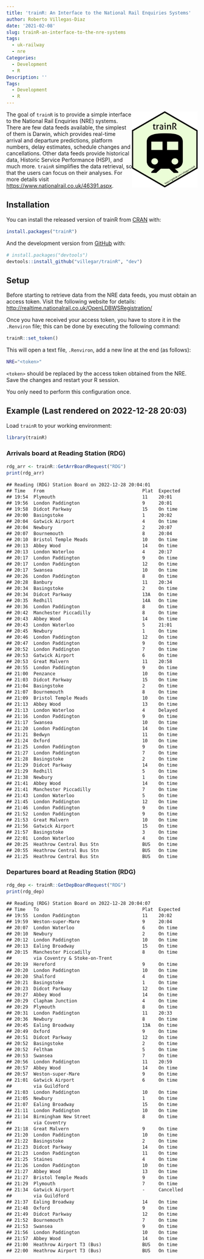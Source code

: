 ```yaml
---
title: 'trainR: An Interface to the National Rail Enquiries Systems'
author: Roberto Villegas-Diaz
date: '2021-02-08'
slug: trainR-an-interface-to-the-nre-systems
tags:
  - uk-railway
  - nre
Categories:
  - Development
  - R
Description: ''
Tags:
  - Development
  - R
---
```


<img src="https://raw.githubusercontent.com/villegar/trainR/main/inst/images/logo.png" alt="logo" align="right" height=200px/>

The goal of `trainR` is to provide a simple interface to the 
National Rail Enquiries (NRE) systems. There are few data feeds 
available, the simplest of them is Darwin, which provides real-time 
arrival and departure predictions, platform numbers, delay estimates, 
schedule changes and cancellations. Other data feeds provide historical 
data, Historic Service Performance (HSP), and much more. `trainR` 
simplifies the data retrieval, so that the users can focus on their 
analyses. For more details visit 
https://www.nationalrail.co.uk/46391.aspx.

## Installation

You can install the released version of trainR from [CRAN](https://CRAN.R-project.org) with:

``` r
install.packages("trainR")
```

And the development version from [GitHub](https://github.com/) with:

``` r
# install.packages("devtools")
devtools::install_github("villegar/trainR", "dev")
```

## Setup
Before starting to retrieve data from the NRE data feeds, you must obtain an access token. 
Visit the following website for details: http://realtime.nationalrail.co.uk/OpenLDBWSRegistration/

Once you have received your access token, you have to store it in the `.Renviron` file; this can be 
done by executing the following command:


```r
trainR::set_token()
```

This will open a text file, `.Renviron`, add a new line at the end (as follows):

```bash
NRE="<token>"
```

`<token>` should be replaced by the access token obtained from the NRE. Save the changes and restart 
your R session.

You only need to perform this configuration once.

## Example (Last rendered on 2022-12-28 20:03)

Load `trainR` to your working environment:

```r
library(trainR)
```

### Arrivals board at Reading Station (RDG)


```r
rdg_arr <- trainR::GetArrBoardRequest("RDG")
print(rdg_arr)
```

```
## Reading (RDG) Station Board on 2022-12-28 20:04:01
## Time   From                                    Plat  Expected
## 19:54  Plymouth                                11    20:01
## 19:56  London Paddington                       9     20:01
## 19:58  Didcot Parkway                          15    On time
## 20:00  Basingstoke                             1     20:02
## 20:04  Gatwick Airport                         4     On time
## 20:04  Newbury                                 2     20:07
## 20:07  Bournemouth                             8     20:04
## 20:10  Bristol Temple Meads                    10    On time
## 20:13  Abbey Wood                              14    On time
## 20:13  London Waterloo                         4     20:17
## 20:17  London Paddington                       9     On time
## 20:17  London Paddington                       12    On time
## 20:17  Swansea                                 10    On time
## 20:26  London Paddington                       8     On time
## 20:28  Banbury                                 11    20:34
## 20:34  Basingstoke                             2     On time
## 20:34  Didcot Parkway                          13A   On time
## 20:35  Redhill                                 14A   On time
## 20:36  London Paddington                       8     On time
## 20:42  Manchester Piccadilly                   8     On time
## 20:43  Abbey Wood                              14    On time
## 20:43  London Waterloo                         5     21:01
## 20:45  Newbury                                 1     On time
## 20:46  London Paddington                       12    On time
## 20:47  London Paddington                       9     On time
## 20:52  London Paddington                       7     On time
## 20:53  Gatwick Airport                         6     On time
## 20:53  Great Malvern                           11    20:58
## 20:55  London Paddington                       9     On time
## 21:00  Penzance                                10    On time
## 21:03  Didcot Parkway                          15    On time
## 21:04  Basingstoke                             2     On time
## 21:07  Bournemouth                             8     On time
## 21:09  Bristol Temple Meads                    10    On time
## 21:13  Abbey Wood                              13    On time
## 21:13  London Waterloo                         4     Delayed
## 21:16  London Paddington                       9     On time
## 21:17  Swansea                                 10    On time
## 21:20  London Paddington                       14    On time
## 21:21  Bedwyn                                  11    On time
## 21:24  Oxford                                  10    On time
## 21:25  London Paddington                       9     On time
## 21:27  London Paddington                       7     On time
## 21:28  Basingstoke                             2     On time
## 21:29  Didcot Parkway                          14    On time
## 21:29  Redhill                                 5     On time
## 21:38  Newbury                                 1     On time
## 21:41  Abbey Wood                              14    On time
## 21:41  Manchester Piccadilly                   7     On time
## 21:43  London Waterloo                         5     On time
## 21:45  London Paddington                       12    On time
## 21:46  London Paddington                       9     On time
## 21:52  London Paddington                       9     On time
## 21:53  Great Malvern                           10    On time
## 21:56  Gatwick Airport                         15    On time
## 21:57  Basingstoke                             3     On time
## 22:01  London Waterloo                         4     On time
## 20:25  Heathrow Central Bus Stn                BUS   On time
## 20:55  Heathrow Central Bus Stn                BUS   On time
## 21:25  Heathrow Central Bus Stn                BUS   On time
```

### Departures board at Reading Station (RDG)


```r
rdg_dep <- trainR::GetDepBoardRequest("RDG")
print(rdg_dep)
```

```
## Reading (RDG) Station Board on 2022-12-28 20:04:07
## Time   To                                      Plat  Expected
## 19:55  London Paddington                       11    20:02
## 19:59  Weston-super-Mare                       9     20:04
## 20:07  London Waterloo                         6     On time
## 20:10  Newbury                                 2     On time
## 20:12  London Paddington                       10    On time
## 20:13  Ealing Broadway                         15    On time
## 20:15  Manchester Piccadilly                   8     On time
##        via Coventry & Stoke-on-Trent           
## 20:19  Hereford                                9     On time
## 20:20  London Paddington                       10    On time
## 20:20  Shalford                                4     On time
## 20:21  Basingstoke                             1     On time
## 20:23  Didcot Parkway                          12    On time
## 20:27  Abbey Wood                              14    On time
## 20:29  Clapham Junction                        4     On time
## 20:29  Plymouth                                8     On time
## 20:31  London Paddington                       11    20:33
## 20:36  Newbury                                 8     On time
## 20:45  Ealing Broadway                         13A   On time
## 20:49  Oxford                                  9     On time
## 20:51  Didcot Parkway                          12    On time
## 20:52  Basingstoke                             2     On time
## 20:52  Feltham                                 5     On time
## 20:53  Swansea                                 7     On time
## 20:56  London Paddington                       11    20:59
## 20:57  Abbey Wood                              14    On time
## 20:57  Weston-super-Mare                       9     On time
## 21:01  Gatwick Airport                         6     On time
##        via Guildford                           
## 21:03  London Paddington                       10    On time
## 21:05  Newbury                                 1     On time
## 21:07  Ealing Broadway                         15    On time
## 21:11  London Paddington                       10    On time
## 21:14  Birmingham New Street                   8     On time
##        via Coventry                            
## 21:18  Great Malvern                           9     On time
## 21:20  London Paddington                       10    On time
## 21:22  Basingstoke                             2     On time
## 21:23  Didcot Parkway                          14    On time
## 21:23  London Paddington                       11    On time
## 21:25  Staines                                 4     On time
## 21:26  London Paddington                       10    On time
## 21:27  Abbey Wood                              13    On time
## 21:27  Bristol Temple Meads                    9     On time
## 21:29  Plymouth                                7     On time
## 21:34  Gatwick Airport                         -     Cancelled
##        via Guildford                           
## 21:37  Ealing Broadway                         14    On time
## 21:48  Oxford                                  9     On time
## 21:49  Didcot Parkway                          12    On time
## 21:52  Bournemouth                             7     On time
## 21:53  Swansea                                 9     On time
## 21:56  London Paddington                       10    On time
## 21:57  Abbey Wood                              14    On time
## 21:00  Heathrow Airport T3 (Bus)               BUS   On time
## 22:00  Heathrow Airport T3 (Bus)               BUS   On time
```
